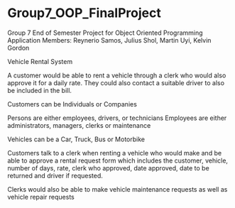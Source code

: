 # Group7_OOP_FinalProject
Group 7 End of Semester Project for Object Oriented Programming Application
Members: Reynerio Samos, Julius Shol, Martin Uyi, Kelvin Gordon

Vehicle Rental System


A customer would be able to rent a vehicle through a clerk who would also approve it for a daily rate.
They could also contact a suitable driver to also be included in the bill.


Customers can be Individuals or Companies

Persons are either employees, drivers, or technicians
Employees are either administrators, managers, clerks or maintenance

Vehicles can be a Car, Truck, Bus or Motorbike

Customers talk to a clerk when renting a vehicle who would make and be able to approve a rental request form which includes the customer, vehicle, number of days, rate, clerk who approved, date approved, date to be returned and driver if requested.

Clerks would also be able to make vehicle maintenance requests as well as vehicle repair requests
